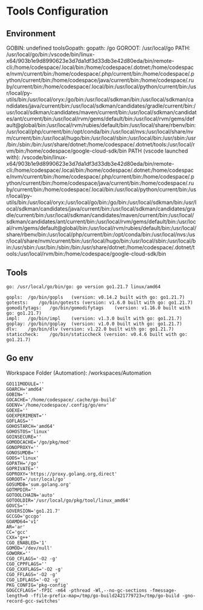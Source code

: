 # Tools Configuration


## Environment

GOBIN: undefined
toolsGopath: 
gopath: /go
GOROOT: /usr/local/go
PATH: /usr/local/go/bin:/vscode/bin/linux-x64/903b1e9d8990623e3d7da1df3d33db3e42d80eda/bin/remote-cli:/home/codespace/.local/bin:/home/codespace/.dotnet:/home/codespace/nvm/current/bin:/home/codespace/.php/current/bin:/home/codespace/.python/current/bin:/home/codespace/java/current/bin:/home/codespace/.ruby/current/bin:/home/codespace/.local/bin:/usr/local/python/current/bin:/usr/local/py-utils/bin:/usr/local/oryx:/go/bin:/usr/local/sdkman/bin:/usr/local/sdkman/candidates/java/current/bin:/usr/local/sdkman/candidates/gradle/current/bin:/usr/local/sdkman/candidates/maven/current/bin:/usr/local/sdkman/candidates/ant/current/bin:/usr/local/rvm/gems/default/bin:/usr/local/rvm/gems/default@global/bin:/usr/local/rvm/rubies/default/bin:/usr/local/share/rbenv/bin:/usr/local/php/current/bin:/opt/conda/bin:/usr/local/nvs:/usr/local/share/nvm/current/bin:/usr/local/hugo/bin:/usr/local/sbin:/usr/local/bin:/usr/sbin:/usr/bin:/sbin:/bin:/usr/share/dotnet:/home/codespace/.dotnet/tools:/usr/local/rvm/bin:/home/codespace/google-cloud-sdk/bin
PATH (vscode launched with): /vscode/bin/linux-x64/903b1e9d8990623e3d7da1df3d33db3e42d80eda/bin/remote-cli:/home/codespace/.local/bin:/home/codespace/.dotnet:/home/codespace/nvm/current/bin:/home/codespace/.php/current/bin:/home/codespace/.python/current/bin:/home/codespace/java/current/bin:/home/codespace/.ruby/current/bin:/home/codespace/.local/bin:/usr/local/python/current/bin:/usr/local/py-utils/bin:/usr/local/oryx:/usr/local/go/bin:/go/bin:/usr/local/sdkman/bin:/usr/local/sdkman/candidates/java/current/bin:/usr/local/sdkman/candidates/gradle/current/bin:/usr/local/sdkman/candidates/maven/current/bin:/usr/local/sdkman/candidates/ant/current/bin:/usr/local/rvm/gems/default/bin:/usr/local/rvm/gems/default@global/bin:/usr/local/rvm/rubies/default/bin:/usr/local/share/rbenv/bin:/usr/local/php/current/bin:/opt/conda/bin:/usr/local/nvs:/usr/local/share/nvm/current/bin:/usr/local/hugo/bin:/usr/local/sbin:/usr/local/bin:/usr/sbin:/usr/bin:/sbin:/bin:/usr/share/dotnet:/home/codespace/.dotnet/tools:/usr/local/rvm/bin:/home/codespace/google-cloud-sdk/bin

## Tools

	go:	/usr/local/go/bin/go: go version go1.21.7 linux/amd64

	gopls:	/go/bin/gopls	(version: v0.14.2 built with go: go1.21.7)
	gotests:	/go/bin/gotests	(version: v1.6.0 built with go: go1.21.7)
	gomodifytags:	/go/bin/gomodifytags	(version: v1.16.0 built with go: go1.21.7)
	impl:	/go/bin/impl	(version: v1.3.0 built with go: go1.21.7)
	goplay:	/go/bin/goplay	(version: v1.0.0 built with go: go1.21.7)
	dlv:	/go/bin/dlv	(version: v1.22.0 built with go: go1.21.7)
	staticcheck:	/go/bin/staticcheck	(version: v0.4.6 built with go: go1.21.7)

## Go env

Workspace Folder (Automation): /workspaces/Automation

	GO111MODULE=''
	GOARCH='amd64'
	GOBIN=''
	GOCACHE='/home/codespace/.cache/go-build'
	GOENV='/home/codespace/.config/go/env'
	GOEXE=''
	GOEXPERIMENT=''
	GOFLAGS=''
	GOHOSTARCH='amd64'
	GOHOSTOS='linux'
	GOINSECURE=''
	GOMODCACHE='/go/pkg/mod'
	GONOPROXY=''
	GONOSUMDB=''
	GOOS='linux'
	GOPATH='/go'
	GOPRIVATE=''
	GOPROXY='https://proxy.golang.org,direct'
	GOROOT='/usr/local/go'
	GOSUMDB='sum.golang.org'
	GOTMPDIR=''
	GOTOOLCHAIN='auto'
	GOTOOLDIR='/usr/local/go/pkg/tool/linux_amd64'
	GOVCS=''
	GOVERSION='go1.21.7'
	GCCGO='gccgo'
	GOAMD64='v1'
	AR='ar'
	CC='gcc'
	CXX='g++'
	CGO_ENABLED='1'
	GOMOD='/dev/null'
	GOWORK=''
	CGO_CFLAGS='-O2 -g'
	CGO_CPPFLAGS=''
	CGO_CXXFLAGS='-O2 -g'
	CGO_FFLAGS='-O2 -g'
	CGO_LDFLAGS='-O2 -g'
	PKG_CONFIG='pkg-config'
	GOGCCFLAGS='-fPIC -m64 -pthread -Wl,--no-gc-sections -fmessage-length=0 -ffile-prefix-map=/tmp/go-build2421779723=/tmp/go-build -gno-record-gcc-switches'
	